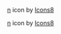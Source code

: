 <a target="_blank" href="https://icons8.com/icon/mnCrGu1LdU48/n-key">n</a> icon by <a target="_blank" href="https://icons8.com">Icons8</a>

<a target="_blank" href="https://icons8.com/icon/t2x6DtCn5Zzx/nginx">n</a> icon by <a target="_blank" href="https://icons8.com">Icons8</a>